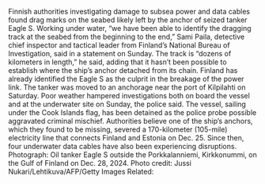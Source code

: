 Finnish authorities investigating damage to subsea power and data cables found drag marks on the seabed likely left by the anchor of seized tanker Eagle S.
Working under water, “we have been able to identify the dragging track at the seabed from the beginning to the end,” Sami Paila, detective chief inspector and tactical leader from Finland’s National Bureau of Investigation, said in a statement on Sunday.
The track is “dozens of kilometers in length,” he said, adding that it hasn’t been possible to establish where the ship’s anchor detached from its chain.
Finland has already identified the Eagle S as the culprit in the breakage of the power link. The tanker was moved to an anchorage near the port of Kilpilahti on Saturday. Poor weather hampered investigations both on board the vessel and at the underwater site on Sunday, the police said.
The vessel, sailing under the Cook Islands flag, has been detained as the police probe possible aggravated criminal mischief. Authorities believe one of the ship’s anchors, which they found to be missing, severed a 170-kilometer (105-mile) electricity line that connects Finland and Estonia on Dec. 25. Since then, four underwater data cables have also been experiencing disruptions.
Photograph: Oil tanker Eagle S outside the Porkkalanniemi, Kirkkonummi, on the Gulf of Finland on Dec. 28, 2024. Photo credit: Jussi Nukari/Lehtikuva/AFP/Getty Images
Related: